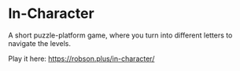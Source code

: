 # In-Character
A short puzzle-platform game, where you turn into different letters to navigate the levels.

Play it here: https://robson.plus/in-character/
